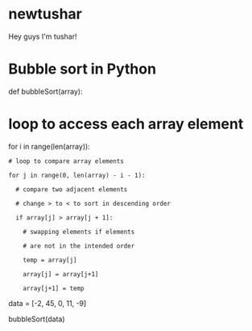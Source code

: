 # newtushar
Hey guys I'm tushar!
# Bubble sort in Python

def bubbleSort(array):

    

  # loop to access each array element

  for i in range(len(array)):

    # loop to compare array elements

    for j in range(0, len(array) - i - 1):

      # compare two adjacent elements

      # change > to < to sort in descending order

      if array[j] > array[j + 1]:

        # swapping elements if elements

        # are not in the intended order

        temp = array[j]

        array[j] = array[j+1]

        array[j+1] = temp

data = [-2, 45, 0, 11, -9]

bubbleSort(data)

